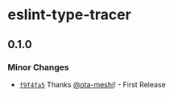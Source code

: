 # eslint-type-tracer

## 0.1.0

### Minor Changes

- [`f9f4fa5`](https://github.com/ota-meshi/eslint-type-tracer/commit/f9f4fa5882d4f193203024344e987d7653996daa) Thanks [@ota-meshi](https://github.com/ota-meshi)! - First Release
